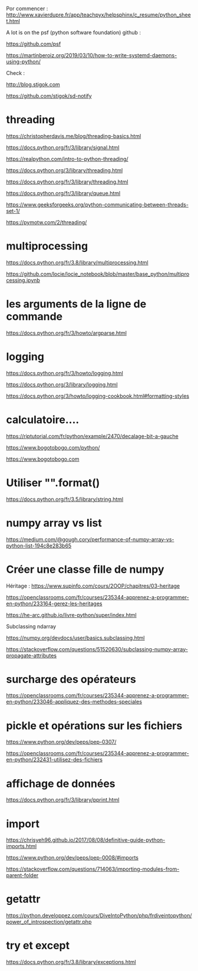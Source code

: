 Por commencer :
http://www.xavierdupre.fr/app/teachpyx/helpsphinx/c_resume/python_sheet.html

A lot is on the psf (python software foundation) github :

https://github.com/psf

https://martinberoiz.org/2019/03/10/how-to-write-systemd-daemons-using-python/

Check :

http://blog.stigok.com

https://github.com/stigok/sd-notify

# threading

https://christopherdavis.me/blog/threading-basics.html

https://docs.python.org/fr/3/library/signal.html

https://realpython.com/intro-to-python-threading/

https://docs.python.org/3/library/threading.html

https://docs.python.org/fr/3/library/threading.html

https://docs.python.org/fr/3/library/queue.html

https://www.geeksforgeeks.org/python-communicating-between-threads-set-1/

https://pymotw.com/2/threading/

# multiprocessing

https://docs.python.org/fr/3.8/library/multiprocessing.html

https://github.com/locie/locie_notebook/blob/master/base_python/multiprocessing.ipynb

# les arguments de la ligne de commande

https://docs.python.org/fr/3/howto/argparse.html

# logging

https://docs.python.org/fr/3/howto/logging.html

https://docs.python.org/3/library/logging.html

https://docs.python.org/3/howto/logging-cookbook.html#formatting-styles

# calculatoire....

https://riptutorial.com/fr/python/example/2470/decalage-bit-a-gauche

https://www.bogotobogo.com/python/

https://www.bogotobogo.com

# Utiliser "".format()

https://docs.python.org/fr/3.5/library/string.html

# numpy array vs list

https://medium.com/@gough.cory/performance-of-numpy-array-vs-python-list-194c8e283b65

# Créer une classe fille de numpy

Héritage : https://www.supinfo.com/cours/2OOP/chapitres/03-heritage

https://openclassrooms.com/fr/courses/235344-apprenez-a-programmer-en-python/233164-gerez-les-heritages

https://he-arc.github.io/livre-python/super/index.html

Subclassing ndarray

https://numpy.org/devdocs/user/basics.subclassing.html

https://stackoverflow.com/questions/51520630/subclassing-numpy-array-propagate-attributes

# surcharge des opérateurs 

https://openclassrooms.com/fr/courses/235344-apprenez-a-programmer-en-python/233046-appliquez-des-methodes-speciales

# pickle et opérations sur les fichiers

https://www.python.org/dev/peps/pep-0307/

https://openclassrooms.com/fr/courses/235344-apprenez-a-programmer-en-python/232431-utilisez-des-fichiers

# affichage de données 

https://docs.python.org/fr/3/library/pprint.html

# import

https://chrisyeh96.github.io/2017/08/08/definitive-guide-python-imports.html

https://www.python.org/dev/peps/pep-0008/#imports

https://stackoverflow.com/questions/714063/importing-modules-from-parent-folder

# getattr

https://python.developpez.com/cours/DiveIntoPython/php/frdiveintopython/power_of_introspection/getattr.php

# try et except

https://docs.python.org/fr/3.8/library/exceptions.html
